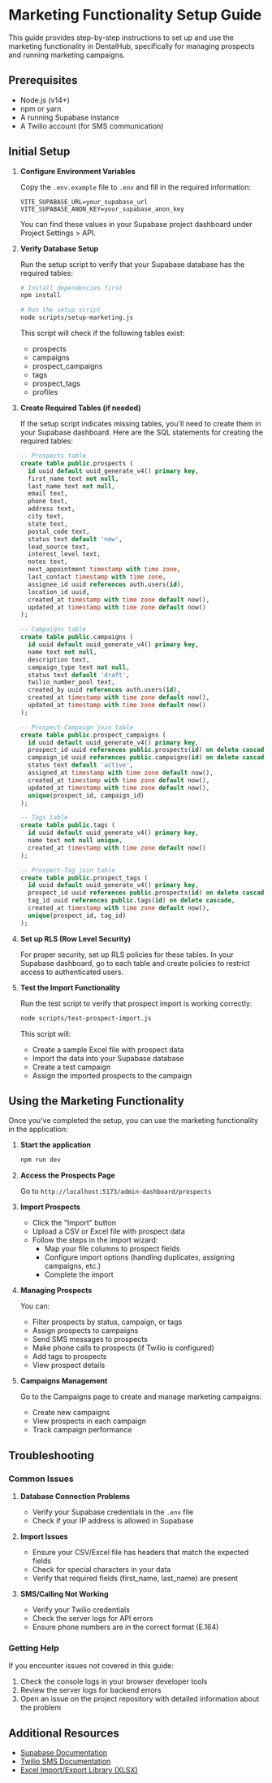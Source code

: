 # Marketing Functionality Setup Guide

This guide provides step-by-step instructions to set up and use the marketing functionality in DentalHub, specifically for managing prospects and running marketing campaigns.

## Prerequisites

- Node.js (v14+)
- npm or yarn
- A running Supabase instance
- A Twilio account (for SMS communication)

## Initial Setup

1. **Configure Environment Variables**

   Copy the `.env.example` file to `.env` and fill in the required information:

   ```
   VITE_SUPABASE_URL=your_supabase_url
   VITE_SUPABASE_ANON_KEY=your_supabase_anon_key
   ```

   You can find these values in your Supabase project dashboard under Project Settings > API.

2. **Verify Database Setup**

   Run the setup script to verify that your Supabase database has the required tables:

   ```bash
   # Install dependencies first
   npm install

   # Run the setup script
   node scripts/setup-marketing.js
   ```

   This script will check if the following tables exist:
   - prospects
   - campaigns
   - prospect_campaigns
   - tags
   - prospect_tags
   - profiles

3. **Create Required Tables (if needed)**

   If the setup script indicates missing tables, you'll need to create them in your Supabase dashboard. Here are the SQL statements for creating the required tables:

   ```sql
   -- Prospects table
   create table public.prospects (
     id uuid default uuid_generate_v4() primary key,
     first_name text not null,
     last_name text not null,
     email text,
     phone text,
     address text,
     city text,
     state text,
     postal_code text,
     status text default 'new',
     lead_source text,
     interest_level text,
     notes text,
     next_appointment timestamp with time zone,
     last_contact timestamp with time zone,
     assignee_id uuid references auth.users(id),
     location_id uuid,
     created_at timestamp with time zone default now(),
     updated_at timestamp with time zone default now()
   );

   -- Campaigns table
   create table public.campaigns (
     id uuid default uuid_generate_v4() primary key,
     name text not null,
     description text,
     campaign_type text not null,
     status text default 'draft',
     twilio_number_pool text,
     created_by uuid references auth.users(id),
     created_at timestamp with time zone default now(),
     updated_at timestamp with time zone default now()
   );

   -- Prospect-Campaign join table
   create table public.prospect_campaigns (
     id uuid default uuid_generate_v4() primary key,
     prospect_id uuid references public.prospects(id) on delete cascade,
     campaign_id uuid references public.campaigns(id) on delete cascade,
     status text default 'active',
     assigned_at timestamp with time zone default now(),
     created_at timestamp with time zone default now(),
     updated_at timestamp with time zone default now(),
     unique(prospect_id, campaign_id)
   );

   -- Tags table
   create table public.tags (
     id uuid default uuid_generate_v4() primary key,
     name text not null unique,
     created_at timestamp with time zone default now()
   );

   -- Prospect-Tag join table
   create table public.prospect_tags (
     id uuid default uuid_generate_v4() primary key,
     prospect_id uuid references public.prospects(id) on delete cascade,
     tag_id uuid references public.tags(id) on delete cascade,
     created_at timestamp with time zone default now(),
     unique(prospect_id, tag_id)
   );
   ```

4. **Set up RLS (Row Level Security)**

   For proper security, set up RLS policies for these tables. In your Supabase dashboard, go to each table and create policies to restrict access to authenticated users.

5. **Test the Import Functionality**

   Run the test script to verify that prospect import is working correctly:

   ```bash
   node scripts/test-prospect-import.js
   ```

   This script will:
   - Create a sample Excel file with prospect data
   - Import the data into your Supabase database
   - Create a test campaign
   - Assign the imported prospects to the campaign

## Using the Marketing Functionality

Once you've completed the setup, you can use the marketing functionality in the application:

1. **Start the application**

   ```bash
   npm run dev
   ```

2. **Access the Prospects Page**

   Go to `http://localhost:5173/admin-dashboard/prospects`

3. **Import Prospects**

   - Click the "Import" button
   - Upload a CSV or Excel file with prospect data
   - Follow the steps in the import wizard:
     - Map your file columns to prospect fields
     - Configure import options (handling duplicates, assigning campaigns, etc.)
     - Complete the import

4. **Managing Prospects**

   You can:
   - Filter prospects by status, campaign, or tags
   - Assign prospects to campaigns
   - Send SMS messages to prospects
   - Make phone calls to prospects (if Twilio is configured)
   - Add tags to prospects
   - View prospect details

5. **Campaigns Management**

   Go to the Campaigns page to create and manage marketing campaigns:
   - Create new campaigns
   - View prospects in each campaign
   - Track campaign performance

## Troubleshooting

### Common Issues

1. **Database Connection Problems**

   - Verify your Supabase credentials in the `.env` file
   - Check if your IP address is allowed in Supabase

2. **Import Issues**

   - Ensure your CSV/Excel file has headers that match the expected fields
   - Check for special characters in your data
   - Verify that required fields (first_name, last_name) are present

3. **SMS/Calling Not Working**

   - Verify your Twilio credentials
   - Check the server logs for API errors
   - Ensure phone numbers are in the correct format (E.164)

### Getting Help

If you encounter issues not covered in this guide:

1. Check the console logs in your browser developer tools
2. Review the server logs for backend errors
3. Open an issue on the project repository with detailed information about the problem

## Additional Resources

- [Supabase Documentation](https://supabase.com/docs)
- [Twilio SMS Documentation](https://www.twilio.com/docs/sms)
- [Excel Import/Export Library (XLSX)](https://github.com/sheetjs/sheetjs)
